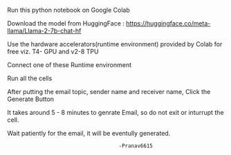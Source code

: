 Run this python notebook on Google Colab

Download the model from HuggingFace : https://huggingface.co/meta-llama/Llama-2-7b-chat-hf 

Use the hardware accelerators(runtime environment) provided by Colab for free viz. T4- GPU and v2-8 TPU 

Connect one of these Runtime environment

Run all the cells 

After putting the email topic, sender name and receiver name, Click the Generate Button

It takes around 5 - 8 minutes to genrate Email, so do not exit or inturrupt the cell.

Wait patiently for the email, it will be eventully generated. 

										-Pranav6615
